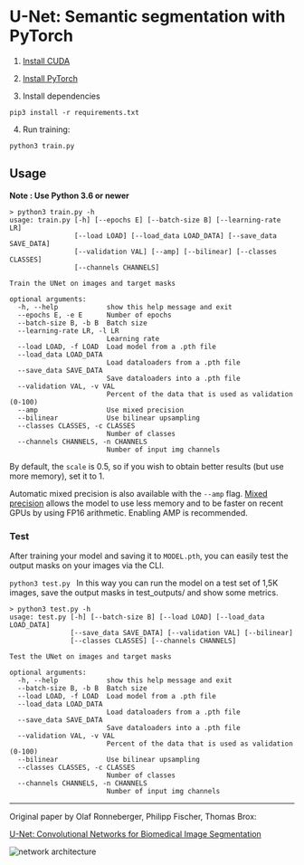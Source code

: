 # U-Net: Semantic segmentation with PyTorch

1. [Install CUDA](https://developer.nvidia.com/cuda-downloads)

2. [Install PyTorch](https://pytorch.org/get-started/locally/)

3. Install dependencies
```
pip3 install -r requirements.txt
```

4. Run training:
```
python3 train.py 
```

## Usage
**Note : Use Python 3.6 or newer**

```console
> python3 train.py -h
usage: train.py [-h] [--epochs E] [--batch-size B] [--learning-rate LR]
                [--load LOAD] [--load_data LOAD_DATA] [--save_data SAVE_DATA]
                [--validation VAL] [--amp] [--bilinear] [--classes CLASSES]
                [--channels CHANNELS]

Train the UNet on images and target masks

optional arguments:
  -h, --help            show this help message and exit
  --epochs E, -e E      Number of epochs
  --batch-size B, -b B  Batch size
  --learning-rate LR, -l LR
                        Learning rate
  --load LOAD, -f LOAD  Load model from a .pth file
  --load_data LOAD_DATA
                        Load dataloaders from a .pth file
  --save_data SAVE_DATA
                        Save dataloaders into a .pth file
  --validation VAL, -v VAL
                        Percent of the data that is used as validation (0-100)
  --amp                 Use mixed precision
  --bilinear            Use bilinear upsampling
  --classes CLASSES, -c CLASSES
                        Number of classes
  --channels CHANNELS, -n CHANNELS
                        Number of input img channels
```

By default, the `scale` is 0.5, so if you wish to obtain better results (but use more memory), set it to 1.

Automatic mixed precision is also available with the `--amp` flag. [Mixed precision](https://arxiv.org/abs/1710.03740) allows the model to use less memory and to be faster on recent GPUs by using FP16 arithmetic. Enabling AMP is recommended.


### Test

After training your model and saving it to `MODEL.pth`, you can easily test the output masks on your images via the CLI.

`python3 test.py `
In this way you can run the model on a test set of 1,5K images, save the output masks in test_outputs/ and show some metrics.

```console
> python3 test.py -h
usage: test.py [-h] [--batch-size B] [--load LOAD] [--load_data LOAD_DATA]
               [--save_data SAVE_DATA] [--validation VAL] [--bilinear]
               [--classes CLASSES] [--channels CHANNELS]

Test the UNet on images and target masks

optional arguments:
  -h, --help            show this help message and exit
  --batch-size B, -b B  Batch size
  --load LOAD, -f LOAD  Load model from a .pth file
  --load_data LOAD_DATA
                        Load dataloaders from a .pth file
  --save_data SAVE_DATA
                        Save dataloaders into a .pth file
  --validation VAL, -v VAL
                        Percent of the data that is used as validation (0-100)
  --bilinear            Use bilinear upsampling
  --classes CLASSES, -c CLASSES
                        Number of classes
  --channels CHANNELS, -n CHANNELS
                        Number of input img channels

```
---

Original paper by Olaf Ronneberger, Philipp Fischer, Thomas Brox:

[U-Net: Convolutional Networks for Biomedical Image Segmentation](https://arxiv.org/abs/1505.04597)

![network architecture](https://i.imgur.com/jeDVpqF.png)
